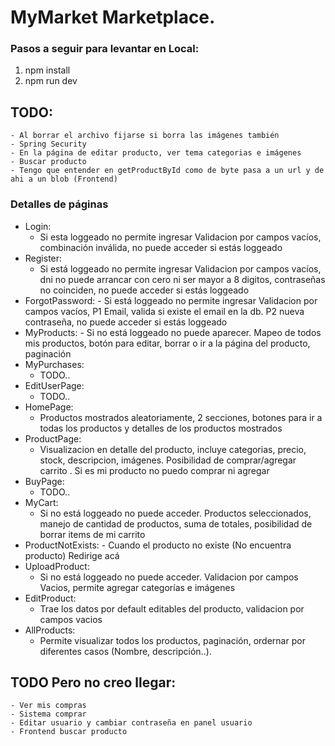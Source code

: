 # MyMarket Marketplace.
### Pasos a seguir para levantar en Local:
1) npm install
2) npm run dev

## TODO:
	- Al borrar el archivo fijarse si borra las imágenes también
	- Spring Security
	- En la página de editar producto, ver tema categorias e imágenes 
	- Buscar producto
	- Tengo que entender en getProductById como de byte pasa a un url y de ahi a un blob (Frontend)


### Detalles de páginas
- Login:
    - Si esta loggeado no permite ingresar Validacion por campos vacíos, combinación inválida, no puede acceder si estás loggeado
- Register: 
	- Si está loggeado no permite ingresar Validacion por campos vacíos, dni no puede arrancar con cero ni ser mayor a 8 digitos, contraseñas no coinciden, no puede acceder si estás loggeado
- ForgotPassword:
		- Si está loggeado no permite ingresar Validacion por campos vacíos, P1 Email, valida si existe el email en la db. P2 nueva contraseña, no puede acceder si estás loggeado
- MyProducts:
		- Si no está loggeado no puede aparecer. Mapeo de todos mis productos, botón para editar, borrar o ir a la página del producto, paginación
- MyPurchases:
	- TODO..
- EditUserPage:
    - TODO..
- HomePage:
	- Productos mostrados aleatoriamente, 2 secciones, botones para ir a todas los productos y detalles de los productos mostrados
- ProductPage:
	- Visualizacion en detalle del producto, incluye categorias, precio, stock, descripcion, imágenes. Posibilidad de comprar/agregar carrito . Si es mi producto no puedo comprar ni agregar
- BuyPage:
	- TODO..
- MyCart:
	- Si no está loggeado no puede acceder. Productos seleccionados, manejo de cantidad de productos, suma de totales, posibilidad de borrar items de mi carrito
- ProductNotExists:
		- Cuando el producto no existe (No encuentra producto) Redirige acá
- UploadProduct:
    - Si no está loggeado no puede acceder. Validacion por campos Vacios, permite agregar categorías e imágenes
- EditProduct:
    - Trae los datos por default editables del producto, validacion por campos vacios
- AllProducts:
	- Permite visualizar todos los productos, paginación, ordernar por diferentes casos (Nombre, descripción..).



## TODO Pero no creo llegar:
	- Ver mis compras
	- Sistema comprar
	- Editar usuario y cambiar contraseña en panel usuario
	- Frontend buscar producto
		
		
		
